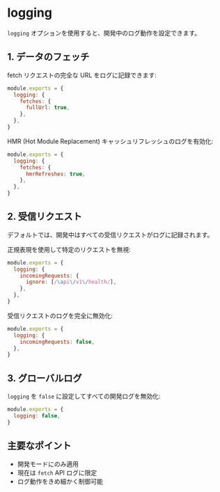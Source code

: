 # logging

`logging` オプションを使用すると、開発中のログ動作を設定できます。

## 1. データのフェッチ

fetch リクエストの完全な URL をログに記録できます:

```javascript
module.exports = {
  logging: {
    fetches: {
      fullUrl: true,
    },
  },
}
```

HMR (Hot Module Replacement) キャッシュリフレッシュのログを有効化:

```javascript
module.exports = {
  logging: {
    fetches: {
      hmrRefreshes: true,
    },
  },
}
```

## 2. 受信リクエスト

デフォルトでは、開発中はすべての受信リクエストがログに記録されます。

正規表現を使用して特定のリクエストを無視:

```javascript
module.exports = {
  logging: {
    incomingRequests: {
      ignore: [/\api\/v1\/health/],
    },
  },
}
```

受信リクエストのログを完全に無効化:

```javascript
module.exports = {
  logging: {
    incomingRequests: false,
  },
}
```

## 3. グローバルログ

`logging` を `false` に設定してすべての開発ログを無効化:

```javascript
module.exports = {
  logging: false,
}
```

## 主要なポイント

- 開発モードにのみ適用
- 現在は `fetch` API ログに限定
- ログ動作をきめ細かく制御可能
